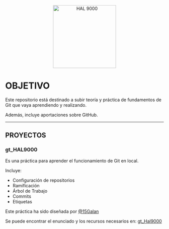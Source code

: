 <div align="center">
    <img src="https://avatars.githubusercontent.com/u/4571183?s=200&v=4" alt="HAL 9000" width="200px">
</div>


# OBJETIVO

Este repositorio está destinado a subir teoría y práctica de fundamentos de Git que vaya aprendiendo y realizando.

Además, incluye aportaciones sobre GitHub.

---

## PROYECTOS

### gt_HAL9000

Es una práctica para aprender el funcionamiento de Git en local.

Incluye: 
- Configuración de repositorios
- Ramificación
- Árbol de Trabajo
- Commits
- Etiquetas

Este práctica ha sido diseñada por [@15Galan](https://github.com/15Galan)

Se puede encontrar el enunciado y los recursos necesarios en: [gt_Hal9000](https://github.com/15Galan/gt_HAL9000/tree/master)
